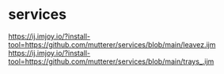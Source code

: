 # services
https://ij.imjoy.io/?install-tool=https://github.com/mutterer/services/blob/main/leavez.ijm
https://ij.imjoy.io/?install-tool=https://github.com/mutterer/services/blob/main/trays_.ijm
